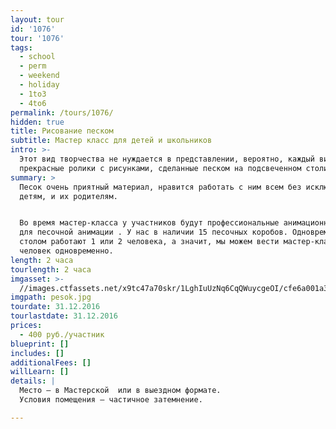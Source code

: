 ```yaml
---
layout: tour
id: '1076'
tour: '1076'
tags:
  - school
  - perm
  - weekend
  - holiday
  - 1to3
  - 4to6
permalink: /tours/1076/
hidden: true
title: Рисование песком
subtitle: Мастер класс для детей и школьников
intro: >-
  Этот вид творчества не нуждается в представлении, вероятно, каждый видел эти
  прекрасные ролики с рисунками, сделанные песком на подсвеченном столике. 
summary: >
  Песок очень приятный материал, нравится работать с ним всем без исключения и
  детям, и их родителям.


  Во время мастер-класса у участников будут профессиональные анимационные столы
  для песочной анимации . У нас в наличии 15 песочных коробов. Одновременно за
  столом работают 1 или 2 человека, а значит, мы можем вести мастер-класс для 30
  человек одновременно.
length: 2 часа
tourlength: 2 часа
imgasset: >-
  //images.ctfassets.net/x9tc47a70skr/1LghIuUzNq6CqQWuycgeOI/cfe6a001a3b0aa96f89941878bae134d/pesok.jpg
imgpath: pesok.jpg
tourdate: 31.12.2016
tourlastdate: 31.12.2016
prices:
  - 400 руб./участник
blueprint: []
includes: []
additionalFees: []
willLearn: []
details: |
  Место – в Мастерской  или в выездном формате. 
  Условия помещения – частичное затемнение.

---
```


